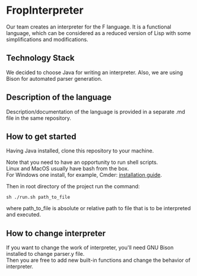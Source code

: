 # FropInterpreter

Our team creates an interpreter for the F language. It is a functional language, which can be considered as a reduced version of Lisp with some simplifications and modifications. 

## Technology Stack
We decided to choose Java for writing an interpreter. Also, we are using Bison for automated parser generation.

## Description of the language
Description/documentation of the language is provided in a separate .md file in the same repository.

## How to get started
Having Java installed, clone this repository to your machine.

Note that you need to have an opportunity to run shell scripts.<br>
Linux and MacOS usually have bash from the box.<br>
For Windows one install, for example, Cmder: [installation guide](https://medium.com/@sithum/cmder-the-best-way-to-run-linux-shell-bash-commands-and-scripts-in-windows-cfe2d36d1028).

Then in root directory of the project run the command:

`sh ./run.sh path_to_file`

where path_to_file is absolute or relative path to file that is to be interpreted and executed.

## How to change interpreter
If you want to change the work of interpreter, you'll need GNU Bison installed to change parser.y file.<br>
Then you are free to add new built-in functions and change the behavior of interpreter.
